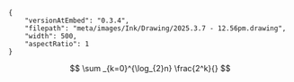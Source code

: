 
```handdrawn-ink
{
	"versionAtEmbed": "0.3.4",
	"filepath": "meta/images/Ink/Drawing/2025.3.7 - 12.56pm.drawing",
	"width": 500,
	"aspectRatio": 1
}
```

$$
\sum _{k=0}^{\log_{2}n} \frac{2^k}{}
$$